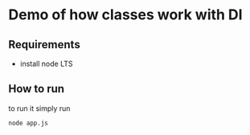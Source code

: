 # Demo of how classes work with DI

## Requirements

- install node LTS

## How to run

to run it simply run

```shell
node app.js
```